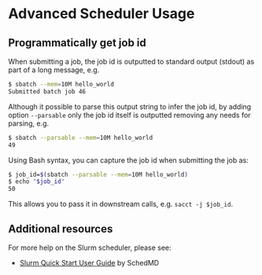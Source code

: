 # Advanced Scheduler Usage

## Programmatically get job id

When submitting a job, the job id is outputted to standard output (stdout) as part of a long message, e.g.

```sh
$ sbatch --mem=10M hello_world 
Submitted batch job 46
```

Although it possible to parse this output string to infer the job id, by adding option `--parsable` only the job id itself is outputted removing any needs for parsing, e.g.

```sh
$ sbatch --parsable --mem=10M hello_world
49
```

Using Bash syntax, you can capture the job id when submitting the job as:

```sh
$ job_id=$(sbatch --parsable --mem=10M hello_world)
$ echo "$job_id"
50
```

This allows you to pass it in downstream calls, e.g. `sacct -j $job_id`.


## Additional resources

For more help on the Slurm scheduler, please see:

* [Slurm Quick Start User Guide](https://slurm.schedmd.com/quickstart.html) by SchedMD
